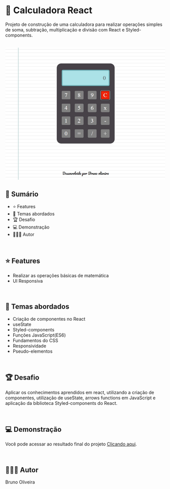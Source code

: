 # 📌 **Calculadora React**
Projeto de construção de uma calculadora para realizar operações simples de soma, subtração, multiplicação e divisão com React e Styled-components.

<br>

<img src="./public/screenshot.jpg">

<br>

## 📎 Sumário
- ⭐ Features
- 📂 Temas abordados
- 🏆 Desafio
- 💻 Demonstração
- 🙋🏻‍♂️ Autor

<br>

## ⭐ **Features**
- Realizar as operações básicas de matemática
- UI Responsiva

<br>

## 📂 Temas abordados
- Criação de componentes no React
- useState
- Styled-components
- Funções JavaScript(ES6)
- Fundamentos do CSS
- Responsividade
- Pseudo-elementos

<br>

## 🏆 **Desafio**
Aplicar os conhecimentos aprendidos em react, utilizando a criação de componentes, utilização de useState, arrows functions em JavaScript e aplicação da biblioteca Styled-components do React.

<br>

## 💻 **Demonstração**
Você pode acessar ao resultado final do projeto <a href="#">Clicando aqui</a>.

<br>

## 🙋🏻‍♂️ Autor
Bruno Oliveira
